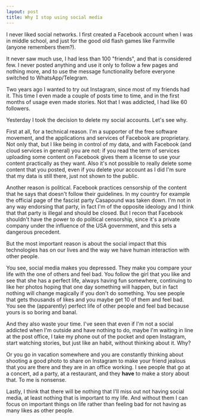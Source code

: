 ```yaml
---
layout: post
title: Why I stop using social media
---
```


I never liked social networks. I first created a Facebook account when I was in
middle school, and just for the good old flash games like Farmville (anyone 
remembers them?). 

It never saw much use, I had less than 100 "friends",
and that is considered few.
I never posted anything and use it only to follow a few pages and
nothing more, and to use the message functionality before everyone switched 
to WhatsApp/Telegram.

Two years ago I wanted to try out Instagram, since most of my friends had it. 
This time I even made a couple of posts time to time, and in the first
months of usage even made stories. Not that I was addicted, I had like 60 
followers. 

Yesterday I took the decision to delete my social accounts. Let's 
see why. 

First at all, for a technical reason. I'm a supporter of the free software 
movement, and the applications and services of Facebook are proprietary. Not
only that, but I like being in control of my data, and with Facebook (and cloud
services in general) you are not: if you read the term of services uploading 
some content on Facebook gives them a license to use your content practically as
they want. Also it's not possible to really delete some content that you posted,
even if you delete your account as I did I'm sure that my data is still there, 
just not shown to the public. 

Another reason is political. Facebook practices censorship of the content 
that he says that doesn't follow their guidelines. 
In my country for example the official page of the fascist party Casapound
was taken down. I'm not in any way endorsing that party, in fact I'm of the 
opposite ideology and I think that that party is illegal and should be closed. 
But I recon that Facebook shouldn't have the power to do political censorship,
since it's a private company under the influence of the USA government, and 
this sets a dangerous precedent. 

But the most important reason is about the social impact that this technologies
has on our lives and the way we have human interaction with other people.

You see, social media makes you depressed. They make you compare your life with
the one of others and feel bad. You follow the girl that you like 
and see that she has a perfect life, always having fun somewhere, continuing
to like her photos hoping that one day something will happen, but in fact nothing
will change magically if you don't do something. You see
people that gets thousands of likes and you maybe get 10 of them and feel bad. 
You see the (apparently) perfect life of other people and feel bad because yours is so 
boring and banal.

And they also waste your time. I've seen that even if I'm not a social addicted
when I'm outside and have nothing to do, maybe I'm waiting in line at the post
office, I take my phone out of the pocket and open Instagram, start watching
stories, but just like an habit, without thinking about it. Why?

Or you go in vacation somewhere and you are constantly thinking about shooting a 
good photo to share on Instagram to make your friend jealous that you are there 
and they are in an office working. I see people that go at a concert, ad a party,
at a restaurant, and they **have** to make a story about that. To me is nonsense.

Lastly, I think that there will be nothing that I'll miss out not having social
media, at least nothing that is important to my life. And without them I can
focus on important things on life rather than feeling bad for not having as many
likes as other people.

